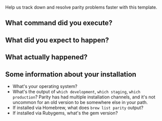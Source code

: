 Help us track down and resolve parity problems faster with this template.

## What command did you execute?

## What did you expect to happen?

## What actually happened?

## Some information about your installation

- What's your operating system?
- What's the output of `which development`, `which staging`, `which production`?
  Parity has had multiple installation channels, and it's not uncommon for an
  old version to be somewhere else in your path.
- If installed via Homebrew, what does `brew list parity` output?
- If installed via Rubygems, what's the gem version?
